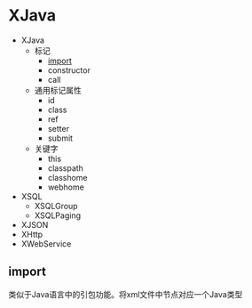 # XJava



* XJava
	* 标记
		* [import](#import)
		* constructor
		* call
	* 通用标记属性
		* id
		* class
		* ref
		* setter
		* submit
	* 关键字
		* this
		* classpath
		* classhome
		* webhome
* XSQL
	* XSQLGroup
	* XSQLPaging
* XJSON
* XHttp
* XWebService



import
------
类似于Java语言中的引包功能。将xml文件中节点对应一个Java类型
